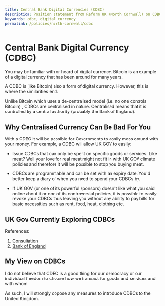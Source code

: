 ```yaml
---
title: Central Bank Digital Currencies (CDBC)
description: Position statement from Reform UK (North Cornwall) on CDBC.
keywords: cdbc, digital currency
permalink: /policies/north-cornwall/cdbc
---
```

# Central Bank Digital Currency (CDBC)
You may be familiar with or heard of digital currency. Bitcoin is an example of 
a digital currency that has been around for many years.

A CDBC is (like Bitcoin) also a form of digital currency. However, this is
where the similarities end.

Unlike Bitcoin which uses a de-centralised model (i.e. no one controls Bitcoin)
, CDBCs are centralised in nature. Centralised means that it is controlled by
a central authority (probably the Bank of England).

## Why Centralised Currency Can Be Bad For You
With a CDBC it will be possible for Governments to easily mess around with 
your money. For example, a CDBC will allow UK GOV to easily:

* Issue CDBCs that can only be spent on specific goods or services. Like meat?
Well your love for real meat might not fit in with UK GOV climate policies
and therefore it will be possible to stop you buying meat.

* CDBCs are programmable and can be set with an expiry date. You'd better keep
a diary of when you need to spend your CDBCs by.

* If UK GOV (or one of its powerful sponsors) doesn't like what you said online
about it or one of its controversial policies, it is possible to easily revoke
your CDBCs thus leaving you without any ability to pay bills for basic 
necessities such as rent, food, heat, clothing etc.

## UK Gov Currently Exploring CDBCs

References:
1. [Consultation][1]
2. [Bank of England][2] 


## My View on CDBCs
I do not believe that CDBC is a good thing for our democracy or our individual
freedom to choose how we transact for goods and services and with whom.

As such, I will strongly oppose any measures to introduce CDBCs to the United
Kingdom.


[1]: https://www.gov.uk/government/consultations/the-digital-pound-a-new-form-of-money-for-households-and-businesses
[2]: https://www.bankofengland.co.uk/the-digital-pound
